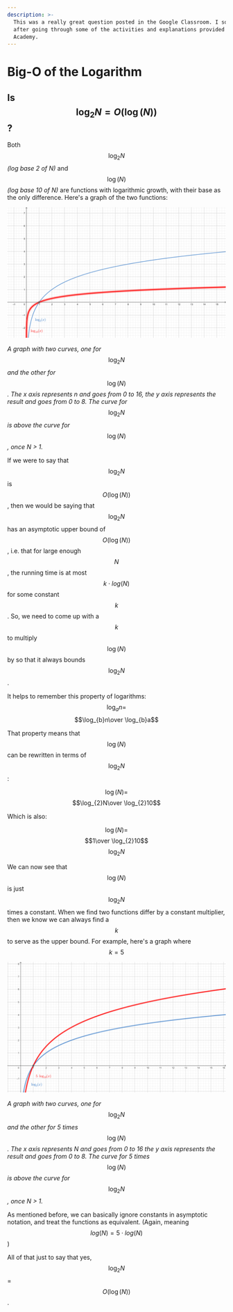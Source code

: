 ```yaml
---
description: >-
  This was a really great question posted in the Google Classroom. I solved it
  after going through some of the activities and explanations provided by Khan
  Academy.
---
```


# Big-O of the Logarithm

## &#x20;**Is**$$\log _{2} N = O(\log(N))$$**?**&#x20;

Both $$\log _{2} N$$ _(log base 2 of N)_ and $$\log(N)$$ _(log base 10 of N)_ are functions with logarithmic growth, with their base as the only difference. Here's a graph of the two functions:

![](<../.gitbook/assets/image (29).png>)

_A graph with two curves, one for_ $$\log _{2} N$$ _and the other for_ $$\log(N)$$_. The x axis represents n and goes from 0 to 16, the y axis represents the result and goes from 0 to 8. The curve for_ $$\log _{2} N$$ _is above the curve for_ $$\log(N)$$_, once N > 1._

If we were to say that $$\log _{2} N$$ is $$O(\log(N))$$ , then we would be saying that $$\log _{2} N$$ has an asymptotic upper bound of $$O(\log(N))$$, i.e. that for large enough $$N$$ , the running time is at most $$k ⋅ log(N)$$ for some constant $$k$$ . So, we need to come up with a $$k$$ to multiply $$\log(N)$$ by so that it always bounds $$\log _{2} N$$.

It helps to remember this property of logarithms: $$\log_{a} n =$$$$\log_{b}n\over \log_{b}a$$&#x20;

That property means that $$\log(N)$$ can be rewritten in terms of $$\log _{2} N$$:

$$\log(N) =$$$$\log_{2}N\over \log_{2}10$$&#x20;

Which is also:

$$\log(N) =$$$$1\over \log_{2}10$$$$\log_{2}N$$&#x20;

We can now see that $$\log(N)$$ is just $$\log_{2}N$$ times a constant. When we find two functions differ by a constant multiplier, then we know we can always find a $$k$$ to serve as the upper bound. For example, here's a graph where $$k = 5$$&#x20;

![](<../.gitbook/assets/image (31).png>)

_A graph with two curves, one for_ $$\log_{2}N$$ _and the other for 5 times_ $$\log(N)$$_. The x axis represents N and goes from 0 to 16 the y axis represents the result and goes from 0 to 8. The curve for 5 times_ $$\log(N)$$ _is above the curve for_ $$\log_{2}N$$_, once N > 1._

As mentioned before, we can basically ignore constants in asymptotic notation, and treat the functions as equivalent. (Again, meaning $$log(N) = 5⋅log(N)$$)

All of that just to say that yes,  $$\log_{2}N$$ = $$O(\log(N))$$.
